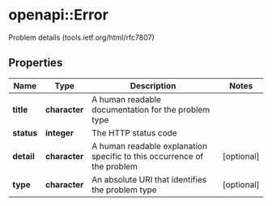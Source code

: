 # openapi::Error

Problem details (tools.ietf.org/html/rfc7807)

## Properties
Name | Type | Description | Notes
------------ | ------------- | ------------- | -------------
**title** | **character** | A human readable documentation for the problem type | 
**status** | **integer** | The HTTP status code | 
**detail** | **character** | A human readable explanation specific to this occurrence of the problem | [optional] 
**type** | **character** | An absolute URI that identifies the problem type | [optional] 


